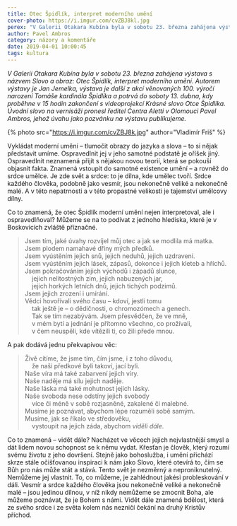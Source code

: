 ```yaml
---
title: Otec Špidlík, interpret moderního umění
cover-photo: https://i.imgur.com/cvZBJ8kl.jpg
perex: "V Galerii Otakara Kubína byla v sobotu 23. března zahájena výstava s názvem Slovo a obraz: Otec Špidlík, interpret moderního umění. Přečtěte si úvodní slovo Pavla Ambrose."
author: Pavel Ambros
category: názory a komentáře
date: 2019-04-01 10:00:45
tags: kultura
---
```


*V Galerii Otakara Kubína byla v sobotu 23. března zahájena výstava s názvem Slovo a obraz: Otec Špidlík, interpret moderního umění. Autorem výstavy je Jan Jemelka, výstava je další z akcí věnovaných 100. výročí narození Tomáše kardinála Špidlíka a potrvá do soboty 13. dubna, kdy proběhne v 15 hodin zakončení s videoprojekcí Krásné slovo Otce Špidlíka. Úvodní slovo na vernisáži pronesl ředitel Centra Aletti v Olomouci Pavel Ambros, jehož úvahu jako pozvánku na výstavu publikujeme.*

{% photo src="https://i.imgur.com/cvZBJ8k.jpg" author="Vladimír Friš" %}

Vykládat moderní umění – tlumočit obrazy do jazyka a slova – to si nějak představit umíme. Ospravedlnit jej v jeho samotné podstatě je oříšek jiný. Ospravedlnit neznamená přijít s nějakou novou teorií, která se pokouší objasnit fakta. Znamená vstoupit do samotné existence umění – a rovněž do srdce umělce. Je zde svět a srdce: to je dílna, kde umělec tvoří. Srdce každého člověka, podobně jako vesmír, jsou nekonečně veliké a nekonečně malé. A v této nepatrnosti a v této propastné velikosti je tajemství umělcovy dílny. 

Co to znamená, že otec Špidlík moderní umění nejen interpretoval, ale i ospravedlňoval? Můžeme se na to podívat z jednoho hlediska, které je v Boskovicích zvláště příznačné.

> Jsem tím, jaké úvahy rozvíjel můj otec a jak se modlila má matka.  
> Jsem plodem namahavé dřiny mých předků.  
> Jsem vyústěním jejich snů, jejich neduhů, jejich uzdravení.   
> Jsem vyústěním jejich lásek, zápasů, dokonce i jejich kleteb a hříchů.  
> Jsem pokračováním jejich východů i západů slunce,  
>     jejich nelítostných zim, jejich nabuzených jar,  
>     jejich horkých letních dnů, jejich tichých podzimů.  
> Jsem jejich zrození i umírání.  
> Vědci hovořívali svého času – kdoví, jestli tomu  
>     tak ještě je – o dědičnosti, o chromozómech a genech.  
>     Tak se tím nezabývám. Jsem přesvědčen, že ve mně,  
>     v mém bytí a jednání je přítomno všechno, co prožívali,  
>     v čem neuspěli, kde vítězili ti, co žili přede mnou.

A pak dodává jednu překvapivou věc: 

> Živě cítíme, že jsme tím, čím jsme, i z toho důvodu,  
>     že naši předkové byli takoví, jací byli.   
> Naše víra má také zabarvení jejich víry.  
> Naše naděje má sílu jejich naděje.  
> Naše láska má také mohutnost jejich lásky.  
> Naše svoboda nese odstíny jejich svobody  
>     více či méně v sobě rozjasněné, zakalené či malebné.  
> Musíme je poznávat, abychom lépe rozuměli sobě samým.  
> Musíme, jak se říkalo ve středověku,  
>     vystoupit na jejich záda, abychom *viděli dále*.

Co to znamená – vidět dále? Nacházet ve věcech jejich nejvlastnější smysl a dát lidem novou schopnost se k němu vydat. Křesťan je člověk, který rozumí svému životu z jeho dovršení. Stejně jako bohoslužba, i umění přichází skrze stále očišťovanou inspiraci k nám jako Slovo, které otevírá to, čím se Bůh pro nás může stát a stává. Tento svět je nezměrný a neproniknutelný. Nemůžeme jej vlastnit. To, co můžeme, je zahlédnout jakési probleskování v dáli. Vesmír a srdce každého člověka jsou nekonečně veliké a nekonečně malé – jsou jedinou dílnou, v níž nikdy nemůžeme se zmocnit Boha, ale můžeme poznávat, že je Bohem s námi. Vidět dále znamená bdělost, která ze svého srdce i ze světa kolem nás nezničí čekání na druhý Kristův příchod.